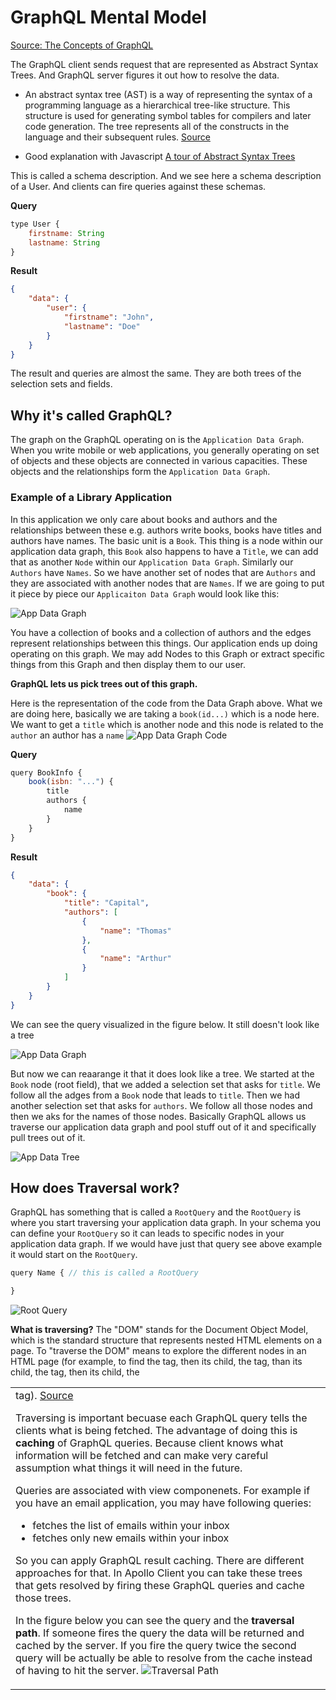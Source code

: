 # GraphQL Mental Model

[Source: The Concepts of GraphQL](https://dev-blog.apollodata.com/the-concepts-of-graphql-bc68bd819be3)

The GraphQL client sends request that are represented as Abstract Syntax Trees. And GraphQL server figures it out how to resolve the data. 

* An abstract syntax tree (AST) is a way of representing the syntax of a programming language as a hierarchical tree-like structure. This structure is used for generating symbol tables for compilers and later code generation. The tree represents all of the constructs in the language and their subsequent rules. [Source](https://www.techopedia.com/definition/22431/abstract-syntax-tree-ast)

* Good explanation with Javascript [A tour of Abstract Syntax Trees](https://blog.buildo.io/a-tour-of-abstract-syntax-trees-906c0574a067)


This is called a schema description. And we see here a schema description of a User. And clients can fire queries against these schemas. 

**Query**
```js
type User {
    firstname: String
    lastname: String
}
``` 

**Result**
```json
{
    "data": {
        "user": {
            "firstname": "John",
            "lastname": "Doe"
        }
    }
}

``` 

The result and queries are almost the same. They are both trees of the selection sets and fields. 

## Why it's called GraphQL?

The graph on the GraphQL operating on is the `Application Data Graph`. When you write mobile or web applications, you generally operating on set of objects and these objects are connected in various capacities. These objects and the relationships form the `Application Data Graph`. 

### Example of a Library Application

In this application we only care about books and authors and the relationships between these e.g. authors write books, books have titles and authors have names. The basic unit is a `Book`. This thing is a node within our application data graph, this `Book` also happens to have a `Title`, we can add that as another `Node` within our `Application Data Graph`. Similarly our `Authors` have `Names`.  So we have another set of nodes that are `Authors` and they are associated with another nodes that are `Names`. If we are going to put it piece by piece our `Applicaiton Data Graph` would look like this:

![App Data Graph](./images/app-data-graph.png)

You have a collection of books and a collection of authors and the edges represent relationships between this things. Our application ends up doing operating on this graph. We may add Nodes to this Graph or extract specific things from this Graph and then display them to our user. 

**GraphQL lets us pick trees out of this graph.**

Here is the representation of the code from the Data Graph above. What we are doing here, basically we are taking a `book(id...)` which is a node here. We want to get a `title` which is another node and this node is related to the `author` an author has a `name`
![App Data Graph Code](./images/app-data-graph-code.png)

**Query**
```js
query BookInfo {
    book(isbn: "...") {
        title 
        authors {
            name
        }
    }
}
``` 

**Result**
```json
{
    "data": {
        "book": {
            "title": "Capital",
            "authors": [
                {
                    "name": "Thomas"
                },
                {
                    "name": "Arthur"
                }
            ]
        }
    }
}

``` 

We can see the query visualized in the figure below. It still doesn't look like a tree

![App Data Graph](./images/app-data-graph-nodes.png)

But now we can reaarange it that it does look like a tree. We started at the `Book` node (root field), that we added a selection set that asks for `title`. We follow all the adges from a `Book` node that leads to `title`. Then we had another selection set that asks for `authors`. We follow all those nodes and then we aks for the names of those nodes. Basically GraphQL allows us traverse our application data graph and pool stuff out of it and specifically pull trees out of it. 

![App Data Tree](./images/app-data-graph-tree.png)

## How does Traversal work?

GraphQL has something that is called a `RootQuery` and the `RootQuery` is where you start traversing your application data graph. In your schema you can define your `RootQuery` so it can leads to specific nodes in your application data graph. If we would have just that query see above example it would start on the `RootQuery`. 

```js
query Name { // this is called a RootQuery

}
``` 

![Root Query](./images/app-data-graph-root-query.png)

**What is traversing?**
The "DOM" stands for the Document Object Model, which is the standard structure that represents nested HTML elements on a page. To "traverse the DOM" means to explore the different nodes in an HTML page (for example, to find the <body> tag, then its child, the <table> tag, than its child, the <tr> tag, then its child, the <td> tag). [Source](https://www.quora.com/What-does-it-mean-to-traverse-the-DOM)

Traversing is important becuase each GraphQL query tells the clients what is being fetched. The advantage of doing this is **caching** of GraphQL queries. Because client knows what information will be fetched and can make very careful assumption what things it will need in the future. 

Queries are associated with view componenets. For example if you have an email application, you may have following queries:

* fetches the list of emails within your inbox
* fetches only new emails within your inbox

So you can apply GraphQL result caching. There are different approaches for that. In Apollo Client you can take these trees that gets resolved by firing these GraphQL queries and cache those trees. 

In the figure below you can see the query and the **traversal path**. If someone fires the query the data will be returned and cached by the server. If you fire the query twice the second query will be actually be able to resolve from the cache instead of having to hit the server. 
![Traversal Path](./images/app-data-graph-traversal-path.png)
